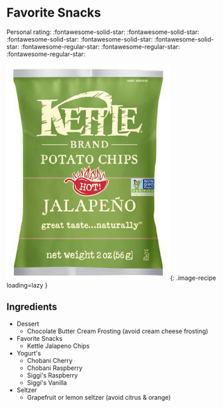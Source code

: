 <!-- Do not modify sections with "AUTO-*". They are updated by make.py -->

# Favorite Snacks

<!-- rating=2; (User can specify rating on scale of 1-5) -->
<!-- AUTO-UserRating -->
Personal rating: :fontawesome-solid-star: :fontawesome-solid-star: :fontawesome-solid-star: :fontawesome-solid-star: :fontawesome-solid-star: :fontawesome-regular-star: :fontawesome-regular-star: :fontawesome-regular-star:
<!-- /AUTO-UserRating -->

<!-- name_image=favorite_snacks.jpg; (User can specify image name) -->
<!-- AUTO-Image -->
![favorite_snacks.jpg](./favorite_snacks.jpg){: .image-recipe loading=lazy }
<!-- /AUTO-Image -->

## Ingredients

* Dessert
    * Chocolate Butter Cream Frosting (avoid cream cheese frosting)
* Favorite Snacks
    * Kettle Jalapeno Chips
* Yogurt's
    * Chobani Cherry
    * Chobani Raspberry
    * Siggi's Raspberry
    * Siggi's Vanilla
* Seltzer
    * Grapefruit or lemon seltzer (avoid citrus & orange)
